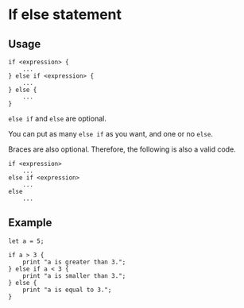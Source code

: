 # If else statement

## Usage
```
if <expression> {
    ...
} else if <expression> {
    ...
} else {
    ...
}
```
``else if`` and ``else`` are optional.

You can put as many ``else if`` as you want, and one or no ``else``. 

Braces are also optional. Therefore, the following is also a valid code.
```
if <expression>
    ...
else if <expression>
    ...
else
    ...
```

## Example
```
let a = 5;

if a > 3 {
    print "a is greater than 3.";
} else if a < 3 {
    print "a is smaller than 3.";
} else {
    print "a is equal to 3.";
}
```
